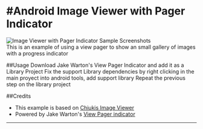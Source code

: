 #Android Image Viewer with Pager Indicator
===
 ![Image Viewer with Pager Indicator Sample Screenshots][3]  
This is an example of using a view pager to show an small gallery of images with a progress indicator

##Usage
Download Jake Warton's View Pager Indicator and add it as a Library Project
Fix the support Library dependencies by right clicking in the main proyect into android tools, add support library
Repeat the previous step on the library project

##Credits

+ This example is based on [Chiukis Image Viewer][1]
+ Powered by  Jake Warton's [View Pager indicator][2]

---
[1]: https://github.com/chiuki/android-swipe-image-viewer
[2]: https://github.com/JakeWharton/Android-ViewPagerIndicator
[3]: https://raw.github.com/estornino/image-pager-indicator/master/device.png
